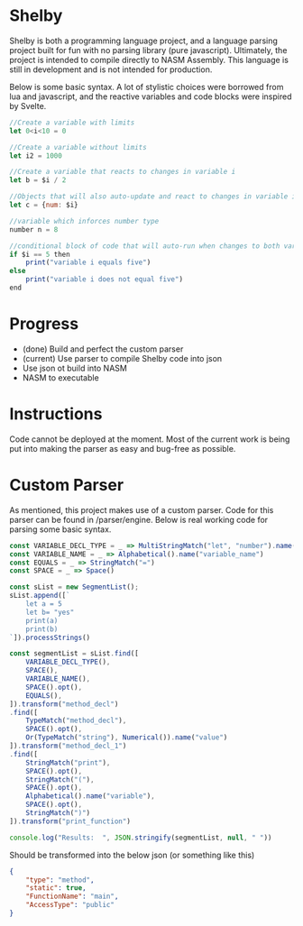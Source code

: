 # Shelby 

Shelby is both a programming language project, and a language parsing project built for fun with no parsing library (pure javascript). Ultimately, the project is intended to compile directly to NASM Assembly. This language is still in development and is not intended for production.

Below is some basic syntax. A lot of stylistic choices were borrowed from lua and javascript, and the reactive variables and code blocks were inspired by Svelte. 

```js 
//Create a variable with limits 
let 0<i<10 = 0

//Create a variable without limits
let i2 = 1000

//Create a variable that reacts to changes in variable i
let b = $i / 2

//Objects that will also auto-update and react to changes in variable i
let c = {num: $i}

//variable which inforces number type 
number n = 8

//conditional block of code that will auto-run when changes to both variable i and variable b occur 
if $i == 5 then 
    print("variable i equals five")
else
    print("variable i does not equal five")
end 

```

# Progress

* (done) Build and perfect the custom parser
* (current) Use parser to compile Shelby code into json
* Use json ot build into NASM
* NASM to executable

# Instructions 

Code cannot be deployed at the moment. Most of the current work is being put into making the parser as easy and bug-free as possible.

# Custom Parser 

As mentioned, this project makes use of a custom parser. Code for this parser can be found in /parser/engine. Below is real working code for parsing some basic syntax. 

```js
const VARIABLE_DECL_TYPE = _ => MultiStringMatch("let", "number").name("var_decl_type")
const VARIABLE_NAME = _ => Alphabetical().name("variable_name")
const EQUALS = _ => StringMatch("=")
const SPACE = _ => Space() 

const sList = new SegmentList(); 
sList.append([`
    let a = 5 
    let b= "yes"
    print(a)
    print(b) 
`]).processStrings()

const segmentList = sList.find([
    VARIABLE_DECL_TYPE(),
    SPACE(), 
    VARIABLE_NAME(),
    SPACE().opt(),
    EQUALS(),
]).transform("method_decl")
.find([
    TypeMatch("method_decl"),
    SPACE().opt(),
    Or(TypeMatch("string"), Numerical()).name("value")
]).transform("method_decl_1")
.find([
    StringMatch("print"),
    SPACE().opt(),
    StringMatch("("),
    SPACE().opt(),
    Alphabetical().name("variable"),
    SPACE().opt(),
    StringMatch(")")
]).transform("print_function")

console.log("Results:  ", JSON.stringify(segmentList, null, " "))
```

Should be transformed into the below json (or something like this)

```json
{
    "type": "method", 
    "static": true,
    "FunctionName": "main", 
    "AccessType": "public"
}
```
